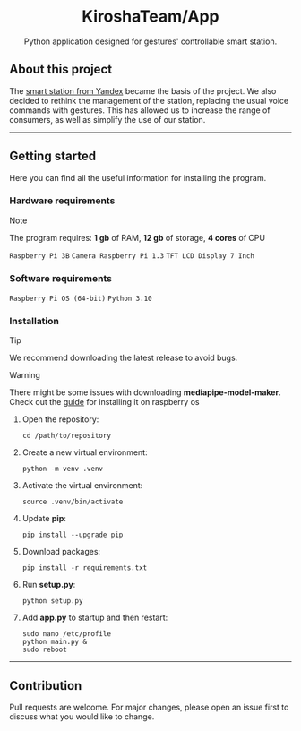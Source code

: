 <div align="center">
<h1>
    KiroshaTeam/App
</h1>
Python application designed for gestures' controllable smart station.
</div>

## About this project

The [smart station from Yandex](https://alice.yandex.ru/station) became the basis of the project. We also decided to rethink the management of the station, replacing the usual voice commands with gestures. This has allowed us to increase the range of consumers, as well as simplify the use of our station.

***

## Getting started

Here you can find all the useful information for installing the program.

### Hardware requirements

> [!NOTE]
> The program requires: **1 gb** of RAM, **12 gb** of storage, **4 cores** of CPU

``Raspberry Pi 3B``
``Camera Raspberry Pi 1.3``
``TFT LCD Display 7 Inch``

###

### Software requirements

``Raspberry Pi OS (64-bit)``
``Python 3.10``

###

### Installation

> [!TIP]
> We recommend downloading the latest release to avoid bugs.

> [!WARNING]
> There might be some issues with downloading **mediapipe-model-maker**. Check out the [guide]() for installing it on raspberry os

1. Open the repository:

    ```
    cd /path/to/repository
   ```
2. Create a new virtual environment:

    ```
    python -m venv .venv
   ```
3. Activate the virtual environment:
    
    ```
    source .venv/bin/activate
   ```
4. Update **pip**:

    ```
    pip install --upgrade pip
   ```
5. Download packages:
    
    ```
    pip install -r requirements.txt
   ```
6. Run **setup.py**:
    
    ```
    python setup.py
   ```
7. Add **app.py** to startup and then restart:
    
    ```
   sudo nano /etc/profile
   python main.py &
   sudo reboot
   ```

***

## Contribution
Pull requests are welcome. For major changes, please open an issue first
to discuss what you would like to change.